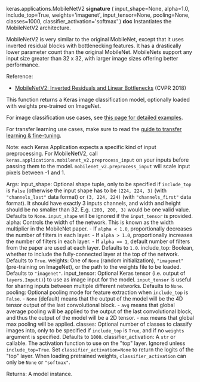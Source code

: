keras.applications.MobileNetV2
__signature__
(
  input_shape=None,
  alpha=1.0,
  include_top=True,
  weights='imagenet',
  input_tensor=None,
  pooling=None,
  classes=1000,
  classifier_activation='softmax'
)
__doc__
Instantiates the MobileNetV2 architecture.

MobileNetV2 is very similar to the original MobileNet,
except that it uses inverted residual blocks with
bottlenecking features. It has a drastically lower
parameter count than the original MobileNet.
MobileNets support any input size greater
than 32 x 32, with larger image sizes
offering better performance.

Reference:
- [MobileNetV2: Inverted Residuals and Linear Bottlenecks](
    https://arxiv.org/abs/1801.04381) (CVPR 2018)

This function returns a Keras image classification model,
optionally loaded with weights pre-trained on ImageNet.

For image classification use cases, see
[this page for detailed examples](
  https://keras.io/api/applications/#usage-examples-for-image-classification-models).

For transfer learning use cases, make sure to read the
[guide to transfer learning & fine-tuning](
  https://keras.io/guides/transfer_learning/).

Note: each Keras Application expects a specific kind of input preprocessing.
For MobileNetV2, call
`keras.applications.mobilenet_v2.preprocess_input`
on your inputs before passing them to the model.
`mobilenet_v2.preprocess_input` will scale input pixels between -1 and 1.

Args:
    input_shape: Optional shape tuple, only to be specified if `include_top`
        is `False` (otherwise the input shape has to be `(224, 224, 3)`
        (with `"channels_last"` data format) or `(3, 224, 224)`
        (with `"channels_first"` data format).
        It should have exactly 3 inputs channels, and width and
        height should be no smaller than 32. E.g. `(200, 200, 3)` would
        be one valid value. Defaults to `None`.
        `input_shape` will be ignored if the `input_tensor` is provided.
    alpha: Controls the width of the network. This is known as the width
        multiplier in the MobileNet paper.
        - If `alpha < 1.0`, proportionally decreases the number
            of filters in each layer.
        - If `alpha > 1.0`, proportionally increases the number
            of filters in each layer.
        - If `alpha == 1`, default number of filters from the paper
            are used at each layer. Defaults to `1.0`.
    include_top: Boolean, whether to include the fully-connected layer
        at the top of the network. Defaults to `True`.
    weights: One of `None` (random initialization), `"imagenet"`
        (pre-training on ImageNet), or the path to the weights file
        to be loaded. Defaults to `"imagenet"`.
    input_tensor: Optional Keras tensor (i.e. output of `layers.Input()`)
        to use as image input for the model. `input_tensor` is useful
        for sharing inputs between multiple different networks.
        Defaults to `None`.
    pooling: Optional pooling mode for feature extraction when `include_top`
        is `False`.
        - `None` (default) means that the output of the model will be
            the 4D tensor output of the last convolutional block.
        - `avg` means that global average pooling
            will be applied to the output of the
            last convolutional block, and thus
            the output of the model will be a 2D tensor.
        - `max` means that global max pooling will be applied.
    classes: Optional number of classes to classify images into,
        only to be specified if `include_top` is `True`, and if
        no `weights` argument is specified. Defaults to `1000`.
    classifier_activation: A `str` or callable. The activation function
        to use on the "top" layer. Ignored unless `include_top=True`.
        Set `classifier_activation=None` to return the logits of the "top"
        layer. When loading pretrained weights, `classifier_activation`
        can only be `None` or `"softmax"`.

Returns:
    A model instance.
